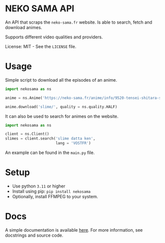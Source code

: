 # NEKO SAMA API

An API that scraps the `neko-sama.fr` website.
Is able to search, fetch and download animes.

Supports different video qualities and providers.

License: MIT - See the `LICENSE` file.

# Usage

Simple script to download all the episodes of an anime.
```python
import nekosama as ns

anime = ns.Anime('https://neko-sama.fr/anime/info/9520-tensei-shitara-slime-datta-ken_vostfr')

anime.download('slime/', quality = ns.quality.HALF)
```

It can also be used to search for animes on the website.
```python
import nekosama as ns

client = ns.Client()
slimes = client.search('slime datta ken',
                       lang = 'VOSTFR')
```

An example can be found in the `main.py` file.

# Setup

- Use python `3.11` or higher
- Install using pip: `pip install nekosama`
- Optionally, install FFMPEG to your system.

# Docs

A simple documentation is available [here](https://github.com/Egsagon/neko-sama-api/blob/master/doc.md).
For more information, see docstrings and source code.
